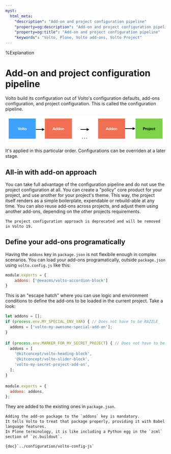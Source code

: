 ```yaml
---
myst:
  html_meta:
    "description": "Add-on and project configuration pipeline"
    "property=og:description": "Add-on and project configuration pipeline"
    "property=og:title": "Add-on and project configuration pipeline"
    "keywords": "Volto, Plone, Volto add-ons, Volto Project"
---
```

%Explanation
# Add-on and project configuration pipeline

Volto build its configuration out of Volto's configuration defaults, add-ons configuration, and project configuration.
This is called the configuration pipeline.

![Volto configuration pipeline](./configuration-pipeline.png)

It's applied in this particular order.
Configurations can be overriden at a later stage.

## All-in with add-on approach

You can take full advantage of the configuration pipeline and do not use the project configuration at all.
You can create a "policy" core product for your project, and use another for your project's theme.
This way, the project itself renders as a simple boilerplate, expendable or rebuild-able at any time.
You can also reuse add-ons across projects, and adjust them using another add-ons, depending on the other projects requirements.

```{deprecated} Volto 18.0.0
The project configuration approach is deprecated and will be removed in Volto 19.
```

## Define your add-ons programatically

Having the `addons` key in `package.json` is not flexibile enough in complex scenarios.
You can load your add-ons programatically, outside `package.json` using `volto.config.js` like this:

```js
module.exports = {
    addons: ['@eeacms/volto-accordion-block']
}
```

This is an "escape hatch" where you can use logic and environment conditions to define the add-ons to be loaded in the current project. Take a look:


```js
let addons = [];
if (process.env.MY_SPECIAL_ENV_VAR) { // Does not have to be RAZZLE_
  addons = ['volto-my-awesome-special-add-on'];
}

if (process.env.MARKER_FOR_MY_SECRET_PROJECT) { // Does not have to be RAZZLE_
  addons = [
    '@kitconcept/volto-heading-block',
    '@kitconcept/volto-slider-block',
    'volto-my-secret-project-add-on',
  ];
}

module.exports = {
  addons: addons,
};
```

They are added to the existing ones in `package.json`.

```{important}
Adding the add-on package to the `addons` key is mandatory.
It tells Volto to treat that package properly, providing it with Babel language features.
In Plone terminology, it is like including a Python egg in the `zcml` section of `zc.buildout`.
```

```{seealso}
{doc}`../configuration/volto-config-js`
```
